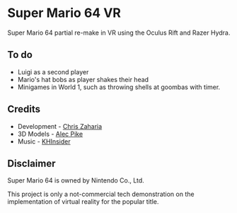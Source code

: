 # Super Mario 64 VR

Super Mario 64 partial re-make in VR using the Oculus Rift and Razer Hydra.

## To do

* Luigi as a second player
* Mario's hat bobs as player shakes their head
* Minigames in World 1, such as throwing shells at goombas with timer.

## Credits

* Development - [Chris Zaharia](http://github.com/chrisjz)
* 3D Models - [Alec Pike](http://www.models-resource.com/submitter/alecpike/)
* Music - [KHInsider](http://http://www.khinsider.com)

## Disclaimer

Super Mario 64 is owned by Nintendo Co., Ltd.

This project is only a not-commercial tech demonstration on the implementation of virtual reality for the popular title.

